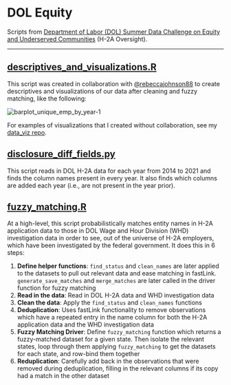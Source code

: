 # DOL Equity
Scripts from [Department of Labor (DOL) Summer Data Challenge on Equity and Underserved Communities](https://www.dol.gov/agencies/oasp/evaluation/currentstudies/Department-of-Labor-Summer-Data-Challenge) (H-2A Oversight).

---
## [descriptives_and_visualizations.R](https://github.com/camguage/dol_equity/blob/main/descriptives_and_visualizations.R)
This script was created in collaboration with [@rebeccajohnson88](https://github.com/rebeccajohnson88) to create descriptives and visualizations of our data after cleaning and fuzzy matching, like the following:

![barplot_unique_emp_by_year-1](https://user-images.githubusercontent.com/71299048/145092106-327a87da-7162-4d43-9bea-9d85c4e8e23c.png)

For examples of visualizations that I created without collaboration, see my [data_viz repo](https://github.com/camguage/data_viz).

## [disclosure_diff_fields.py](https://github.com/camguage/dol_equity/blob/main/disclosure_diff_fields.py)
This script reads in DOL H-2A data for each year from 2014 to 2021 and finds the column names present in every year. It also finds which columns are added each year (i.e., are not present in the year prior).

## [fuzzy_matching.R](https://github.com/camguage/dol_equity/blob/main/fuzzy_matching.R)
At a high-level, this script probabilistically matches entity names in H-2A application data to those in DOL Wage and Hour Division (WHD) investigation data in order to see, out of the universe of H-2A employers, which have been investigated by the federal government. It does this in 6 steps:
1. **Define helper functions**: `find_status` and `clean_names` are later applied to the datasets to pull out relevant data and ease matching in fastLink. `generate_save_matches` and `merge_matches` are later called in the driver function for fuzzy matching
2. **Read in the data**: Read in DOL H-2A data and WHD investigation data
3. **Clean the data**: Apply the `find_status` and `clean_names` functions
4. **Deduplication**: Uses fastLink functionality to remove observations which have a repeated entry in the name column for both the H-2A application data and the WHD investigation data
5. **Fuzzy Matching Driver**: Define `fuzzy_matching` function which returns a fuzzy-matched dataset for a given state. Then isolate the relevant states, loop through them applying `fuzzy_matching` to get the datasets for each state, and row-bind them together
6. **Reduplication**: Carefully add back in the observations that were removed during deduplication, filling in the relevant columns if its copy had a match in the other dataset
